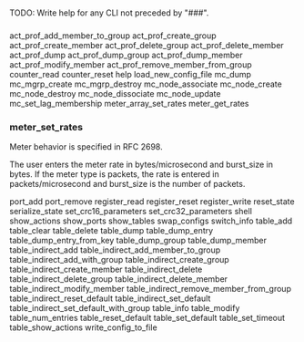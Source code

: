 ###
TODO: Write help for any CLI not preceded by "###".
###

act_prof_add_member_to_group
act_prof_create_group
act_prof_create_member
act_prof_delete_group
act_prof_delete_member
act_prof_dump
act_prof_dump_group
act_prof_dump_member
act_prof_modify_member
act_prof_remove_member_from_group
counter_read
counter_reset
help
load_new_config_file
mc_dump
mc_mgrp_create
mc_mgrp_destroy
mc_node_associate
mc_node_create
mc_node_destroy
mc_node_dissociate
mc_node_update
mc_set_lag_membership
meter_array_set_rates
meter_get_rates

### meter_set_rates
Meter behavior is specified in RFC 2698.

The user enters the meter rate in bytes/microsecond and burst_size in
bytes.  If the meter type is packets, the rate is entered in packets/microsecond
and burst_size is the number of packets.

port_add
port_remove
register_read
register_reset
register_write
reset_state
serialize_state
set_crc16_parameters
set_crc32_parameters
shell
show_actions
show_ports
show_tables
swap_configs
switch_info
table_add
table_clear
table_delete
table_dump
table_dump_entry
table_dump_entry_from_key
table_dump_group
table_dump_member
table_indirect_add
table_indirect_add_member_to_group
table_indirect_add_with_group
table_indirect_create_group
table_indirect_create_member
table_indirect_delete
table_indirect_delete_group
table_indirect_delete_member
table_indirect_modify_member
table_indirect_remove_member_from_group
table_indirect_reset_default
table_indirect_set_default
table_indirect_set_default_with_group
table_info
table_modify
table_num_entries
table_reset_default
table_set_default
table_set_timeout
table_show_actions
write_config_to_file
